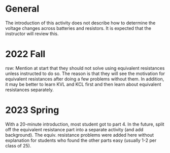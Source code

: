 # General

The introduction of this activity does not describe how to determine the voltage changes across batteries and resistors. It is expected that the instructor will review this.

# 2022 Fall

rsw: Mention at start that they should not solve using equivalent resistances unless instructed to do so. The reason is that they will see the motivation for equivalent resistances after doing a few problems without them. In addition, it may be better to learn KVL and KCL first and then learn about equivalent resistances separately.

# 2023 Spring

With a 20-minute introduction, most student got to part 4. In the future, split off the equivalent resistance part into a separate activity (and add background). The equiv. resistance problems were added here without explanation for students who found the other parts easy (usually 1-2 per class of 25).

